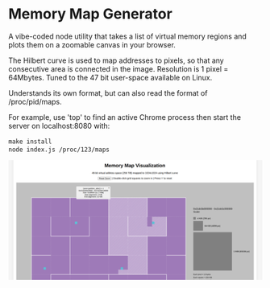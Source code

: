 # Memory Map Generator

A vibe-coded node utility that takes a list of virtual memory regions and plots them on a
zoomable canvas in your browser.

The Hilbert curve is used to map addresses to pixels, so that any consecutive area is connected in the image.  Resolution is 1 pixel = 64Mbytes.  Tuned to the 47 bit user-space available on Linux.

Understands its own format, but can also read the format of /proc/pid/maps.

For example, use 'top' to find an active Chrome process then start the server on
localhost:8080 with:

```
make install
node index.js /proc/123/maps
```

![Example Memory Map](example.png)
